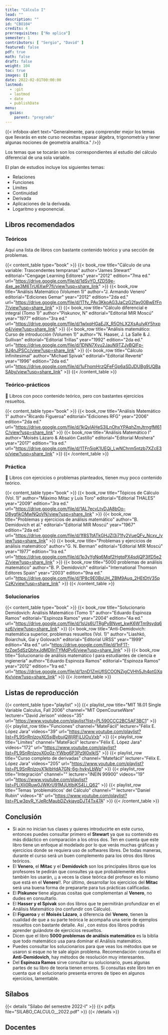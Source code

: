 ```yaml
---
title: "Cálculo I"
lead: ""
description: ""
id: "CBO104"
credits: 4
prerrequisites: ["No aplica"]
semester: 1
contributors: [ "Sergio", "David" ]
featured: false
pdf: true
math: false
draft: false
weight: 104
toc: true
images: []
date: 2022-02-01T00:00:00
lastmod:
  - :git
  - lastmod
  - date
  - publishDate
menu:
  guias:
    parent: "pregrado"
---
```


{{< infobox-alert text="Generalmente, para comprender mejor los temas que llevarás en este curso necesitas repasar álgebra, trigonometría y tener algunas nociones de geometría analítica." />}}

Los temas que se tocarán son los correspondientes al estudio del cálculo diferencial de una sola variable.

El plan de estudios incluye los siguientes temas:

* Relaciones
* Funciones
* Límites
* Continuidad
* Derivada
* Aplicaciones de la derivada.
* Logaritmo y exponencial.

## Libros recomendados

### Teóricos

Aquí una lista de libros con bastante contenido teórico y una sección de problemas.

{{< content_table type="book" >}}
  {{< book_row title="Cálculo de una variable: Trascendentes tempranas" author="James Stewart" editorial="Cengage Learning Editores" year="2012" edition="7ma ed." url="https://drive.google.com/file/d/1dSvYO_fZD59e-4xe_ae3M6TrU6XwP7fi/view?usp=share_link" >}}
  {{< book_row title="Análisis Matemático (Volumen 1)" author="J. Armando Venero" editorial="Ediciones Gemar" year="2012" edition="2da ed." url="https://drive.google.com/file/d/1Tfv_PAv3KkoAG3JaCzG2fav00BwEfFn7/view?usp=share_link" >}}
  {{< book_row title="Cálculo diferencial e integral (Tomo 1)" author="Piskunov, N" editorial="Editorial MIR Moscú" year="1977" edition="3ra ed." url="https://drive.google.com/file/d/1wIxqHGaEJX_R5OhLX2XsAulvAY5hxpq4/view?usp=share_link" >}}
  {{< book_row title="Análisis matemático: Curso de introducción (Volumen 1)" author="N. Haaser, J. La Salle & J. Sullivan" editorial="Editorial Trillas" year="1992" edition="2da ed." url="https://drive.google.com/file/d/1DNN7Xyu2JauN9TZJvBQlFp-9J4nJPSCc/view?usp=share_link" >}}
  {{< book_row title="Cálculo infinitesimal" author="Michael Spivak" editorial="Editorial Reverté" year="1996" edition="2da ed." url="https://drive.google.com/file/d/1uFhomHrzQFeFGp6aSDJDUBg9UQBaSAby/view?usp=share_link" >}}
{{< /content_table >}}

### Teórico-prácticos

🔸 Libros con poco contenido teórico, pero con bastantes ejercicios resueltos.

{{< content_table type="book" >}}
  {{< book_row title="Análisis Matemático 1" author="Ricardo Figueroa" editorial="Ediciones RFG" year="2006" edition="2da ed." url="https://drive.google.com/file/d/1kQylAHeS3ILnOhxYPAqhZmJtrngfM61C/view?usp=share_link" >}}
  {{< book_row title="Análisis Matemático I" author="Moisés Lázaro & Absalón Castillo" editorial="Editorial Moshera" year="2017" edition="1ra ed." url="https://drive.google.com/file/d/1TFn5ioK1UEQj_LwNChrm5ntzb7XZcE3o/view?usp=share_link" >}}
{{< /content_table >}}

### Práctica

🔸 Libros con ejercicios o problemas planteados, tienen muy poco contenido teórico.

{{< content_table type="book" >}}
  {{< book_row title="Tópicos de Cálculo (Vol. 1)" author="Máximo Mitac y Luis Toro" editorial="Editorial THALES" year="2009" edition="3ra ed." url="https://drive.google.com/file/d/1AL7ecvLtvDJA8bOo-D8ygfikOMwNQoVN/view?usp=share_link" >}}
  {{< book_row title="Problemas y ejercicios de análisis matemático" author="B. Demidovich et al." editorial="Editorial MIR Moscú" year="1967" edition="2da ed." url="https://drive.google.com/file/d/1f8STtATkGHJZl3i71fy2VueQFv_Ncxv_/view?usp=share_link" >}}
  {{< book_row title="Problemas y ejercicios de análisis matemático" author="G. N. Berman" editorial="Editorial MIR Moscú" year="1977" edition="1ra ed." url="https://drive.google.com/file/d/1p3yYgNq6Mqf2HgtqPX4sdjQP3lfD5e2Z/view?usp=share_link" >}}
  {{< book_row title="5000 problemas de análisis matemático" author="B. P. Demidovich" editorial="International Thomson Editores Spain" year="2003" edition="9na ed." url="https://drive.google.com/file/d/1P8c9E0BsUH_ZBM9Auq_2HEtDtV35pCzK/view?usp=share_link" >}}
{{< /content_table >}}

### Solucionarios

{{< content_table type="book" >}}
  {{< book_row title="Solucionario Demidovich: Análisis Matemático (Tomo 1)" author="Eduardo Espinoza Ramos" editorial="Espinoza Ramos" year="2004" edition="4a ed." url="https://drive.google.com/file/d/1sUs6UTRgPyBNvet_kwK6WTm9sydq6sz6/view?usp=share_link" >}}
  {{< book_row title="Anti-Demidovich: matemática superior, problemas resueltos (Vol. 1)" author="Liashkó, Boiarchuk, Gai y Golovach" editorial="Editorial URSS" year="1999" edition="4ta ed." url="https://drive.google.com/file/d/1nF1T-fzZqe5dSzQbhxJdMDllnTYMdPv6/view?usp=share_link" >}}
  {{< book_row title="Solucionario de análisis matemático I para estudiantes de ciencia e ingienería" author="Eduardo Espinoza Ramos" editorial="Espinoza Ramos" year="2012" edition="1ra ed." url="https://drive.google.com/file/d/1znD1ZmUflSCOONZjgCVHh5Jh4ptGXqKv/view?usp=share_link" >}}
{{< /content_table >}}

## Listas de reproducción

{{< content_table type="playlist" >}}
  {{< playlist_row title="MIT 18.01 Single Variable Calculus, Fall 2006" channel="MIT OpenCourseWare" lecturer="David Jerison" videos="35" url="https://www.youtube.com/playlist?list=PL590CCC2BC5AF3BC1" >}}
  {{< playlist_row title="Funciones" channel="MateFácil" lecturer="Félix E. López Jara" videos="39" url="https://www.youtube.com/playlist?list=PL9SnRnlzoyX05sjBvbujQWjRFjLUOuVxb" >}}
  {{< playlist_row title="Límites" channel="MateFácil" lecturer="Félix E. López Jara" videos="172" url="https://www.youtube.com/playlist?list=PL9SnRnlzoyX0o0z-YWbg6P3Pz9I0xlklS" >}}
  {{< playlist_row title="Curso completo de derivadas" channel="Matefácil" lecturer="Félix E. López Jara" videos="205" url="https://www.youtube.com/playlist?list=PL9SnRnlzoyX1kIbHdA7GN-6g-hvkyLbWp" >}}
  {{< playlist_row title="Integración" channel="" lecturer="INEIN 99900" videos="19" url="https://www.youtube.com/playlist?list=PLiXIj0Ruw0JWKrU91MJUtlbiKS4Li_Q62" >}}
  {{< playlist_row title="Temas 'problemáticos' del Cálculo" channel="" lecturer="Daniel Rubin" videos="8" url="https://www.youtube.com/playlist?list=PLw3pvR_YJeRcMaubDZvkjayqDJT4Tx47A" >}}
{{< /content_table >}}

## Conclusión

* Si aún no inician tus clases y quieres introducirte en este curso, entonces puedes consultar primero el **Stewart** ya que su contenido es más didáctico en comparación a los otros dos. Ten en cuenta que este libro tiene un enfoque al modelado por lo que verás muchas gráficas y ejercicios donde se requiera uso de softwares libres. De todas maneras, durante el curso será un buen complemento para los otros dos libros teóricos.
* El **Venero**, el **Mitac** y el **Demidovich** son los principales libros que los profesores te pedirán que consultes ya que probablemente ellos también los usarán, ¡¡ a veces la clase teórica del profesor es lo mismo que está en el **Venero**!!. Por último, desarrollar los ejercicios del **Mitac** será una buena forma de prepararte para tus prácticas calificadas.
* El **Piskunov** tiene algunas cositas que complementan al **Venero**, no dudes en consultarlo.
* El **Hasser y el Spivak** son dos libros que te permitirán profundizar en el Análisis Matemático (no confundir con Cálculo).  
* El **Figueroa** y el **Moisés Lázaro**, a diferencia del **Venero**, tienen la cualidad de que a su parte teórica le acompaña una serie de ejemplos resueltos con bastante detalle. Así , con estos dos libros podrás aprender guiándote de ejercicios resueltos.
* Dicen que el libro **5000 problemas de análisis matemático** es la biblia que todo matemático usa para dominar el Análisis matemático.
* Puedes consultar los solucionarios para que veas los métodos que se usaron si esque no te sale algún problema.
  Recomendación: consulta el **Anti-Demidovich**, hay métodos de resolución muy interesantes.
* Del **Espinoza Ramos** sirve consultar su solucionario, pues algunas partes de su libro de teoría tienen errores. Si consultas este libro ten en cuenta que el solucionario presenta errores de tipeo en algunos ejercicios, lamentable.

## Sílabos

{{< details "Sílabo del semestre 2022-I" >}}
  {{< pdfjs file="SILABO_CALCULO__2022.pdf" >}}
{{< /details >}}

## Docentes
